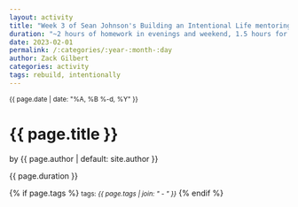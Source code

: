 ```yaml
---
layout: activity
title: "Week 3 of Sean Johnson's Building an Intentional Life mentoring"
duration: "~2 hours of homework in evenings and weekend, 1.5 hours for group meeting during work day"
date: 2023-02-01
permalink: /:categories/:year-:month-:day
author: Zack Gilbert
categories: activity
tags: rebuild, intentionally
---
```


<small>{{ page.date | date: "%A, %B %-d, %Y" }}</small>
<h1>{{ page.title }}</h1>

<p class="view">by {{ page.author | default: site.author }}</p>

<p>{{ page.duration }}</p>

{% if page.tags %}
  <small>tags: <em>{{ page.tags | join: "</em> - <em>" }}</em></small>
{% endif %}
